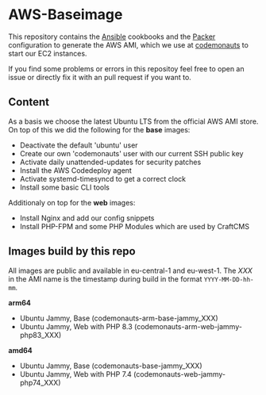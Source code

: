 # AWS-Baseimage

This repository contains the [Ansible](https://www.ansible.com/) cookbooks and the [Packer](https://www.packer.io/) configuration
to generate the AWS AMI, which we use at [codemonauts](https://codemonauts.com/) to start our EC2 instances.

If you find some problems or errors in this repositoy feel free to open an issue or directly fix it with an pull request if you want to.  

## Content
As a basis we choose the latest Ubuntu LTS from the official AWS AMI store. On top of this we did the following for the **base** images:

  * Deactivate the default 'ubuntu' user
  * Create our own 'codemonauts' user with our current SSH public key
  * Activate daily unattended-updates for security patches
  * Install the AWS Codedeploy agent
  * Activate systemd-timesyncd to get a correct clock
  * Install some basic CLI tools

Additionaly on top for the **web** images:
  * Install Nginx and add our config snippets
  * Install PHP-FPM and some PHP Modules which are used by CraftCMS

## Images build by this repo
All images are public and available in eu-central-1 and eu-west-1. The *XXX* in the AMI name is the timestamp during build in the format `YYYY-MM-DD-hh-mm`.

**arm64**
* Ubuntu Jammy, Base (codemonauts-arm-base-jammy_XXX)
* Ubuntu Jammy, Web with PHP 8.3 (codemonauts-arm-web-jammy-php83_XXX)

**amd64**
* Ubuntu Jammy, Base (codemonauts-base-jammy_XXX)
* Ubuntu Jammy, Web with PHP 7.4 (codemonauts-web-jammy-php74_XXX)
